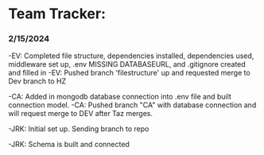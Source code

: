 # Team Tracker:

### 2/15/2024

-EV: Completed file structure, dependencies installed, dependencies used, middleware set up, .env MISSING DATABASEURL, and .gitignore created and filled in
-EV: Pushed branch 'filestructure' up and requested merge to Dev branch to HZ

-CA: Added in mongodb database connection into .env file and built connection model.
-CA: Pushed branch "CA" with database connection and will request merge to DEV after Taz merges.

-JRK: Initial set up. Sending branch to repo

-JRK: Schema is built and connected